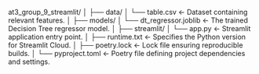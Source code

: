 at3_group_9_streamlit/
│
├── data/
│   └── table.csv               <- Dataset containing relevant features.
│
├── models/
│   └── dt_regressor.joblib     <- The trained Decision Tree regressor model.
│
├── streamlit/
│   └── app.py                  <- Streamlit application entry point.
│
├── runtime.txt                 <- Specifies the Python version for Streamlit Cloud.
│
├── poetry.lock                 <- Lock file ensuring reproducible builds.
│
└── pyproject.toml              <- Poetry file defining project dependencies and settings.
